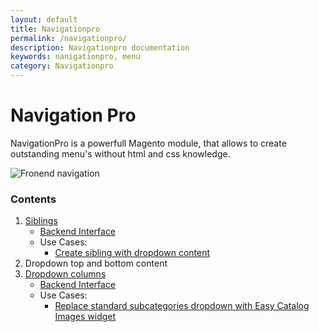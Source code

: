 ```yaml
---
layout: default
title: Navigationpro
permalink: /navigationpro/
description: Navigationpro documentation
keywords: nanigationpro, menu
category: Navigationpro
---
```


# Navigation Pro

NavigationPro is a powerfull Magento module, that allows to create outstanding
menu's without html and css knowledge.

![Fronend navigation](https://cldup.com/ilpzHHCngW-2000x2000.png)

### Contents
 1. [Siblings](siblings/)
    - [Backend Interface](siblings/#backend)
    - Use Cases:
      - [Create sibling with dropdown content](siblings/sibling-with-dropdown-content.html)
 2. Dropdown top and bottom content
 3. [Dropdown columns](dropdown-columns/)
    - [Backend Interface](dropdown-columns/#backend)
    - Use Cases:
      - [Replace standard subcategories dropdown with Easy Catalog Images widget](dropdown-columns/easycatalogimages-widget.html)
